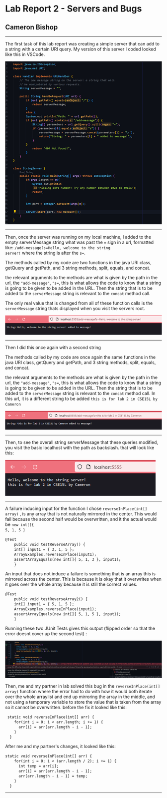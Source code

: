 # Lab Report 2 - Servers and Bugs 
## Cameron Bishop
---
The first task of this lab report was creating a simple server that can add to a string with a certain URI query. My version of this server I coded looked like this in VSCode.  

![Image](pictures/StringServer.png)
  
---
Then, once the server was running on my local machine, I added to the empty serverMessage string what was past the <code>=</code> sign in a url, formatted like: <code>/add-message?s=Hello, welcome to the string server!</code> where the string is after the <code>s=</code>.  

The methods called by my code are two functions in the java URI class, getQuery and getPath, and 3 string methods, split, equals, and concat.   

the relevant arguments to the methods are what is given by the path in the url, the <code>"add-message"</code>, <code>"s=</code>, this is what allows the code to know that a string is going to be given to be added in the URL. Then the string that is to be added to the <code>serverMessage</code> string is relevant to the <code>concat</code> method call.  

The only real value that is changed from all of these function calls is the <code>serverMessage</code> string thats displayed when you visit the servers root. 

![Image](pictures/StringServer1stadd.png)

---
Then I did this once again with a second string

The methods called by my code are once again the same functions in the java URI class, getQuery and getPath, and 3 string methods, split, equals, and concat.

the relevant arguments to the methods are what is given by the path in the url, the <code>"add-message"</code>, <code>"s=</code>, this is what allows the code to know that a string is going to be given to be added in the URL. Then the string that is to be added to the <code>serverMessage</code> string is relevant to the <code>concat</code> method call. In this url, it is a different string to be added <code>this is for lab 2 in CSE15L by Cameron</code> 


![Image](pictures/StringServer2ndadd.png)

---

Then, to see the overall string serverMessage that these queries modified, you visit the basic localhost with the path as backslash. that will look like this:    

![Image](pictures/StringServerResult.png)

---
A failure inducing input for the function I chose <code>reverseInPlace(int[] array)</code> , is any array that is not naturally mirrored in the center. This would fail because the second half would be overwritten, and it the actual would be <code>new int[]{ 5, 1, 5 }</code>  

```
@Test 
	public void testReverseArray() {
    int[] input1 = { 3, 1, 5 };
    ArrayExamples.reverseInPlace(input1);
    assertArrayEquals(new int[]{ 5, 1, 3 }, input1);
	}
```
An input that does not induce a failure is something that is an array this is mirrored across the center. This is because it is okay that it overwrites when it goes over the whole array because it is still the correct values.  

```
@Test 
	public void testReverseArray2() {
    int[] input1 = { 5, 1, 5 };
    ArrayExamples.reverseInPlace(input1);
    assertArrayEquals(new int[]{ 5, 1, 5 }, input1);
	}
```
Running these two JUnit Tests gives this output (flipped order so that the error doesnt cover up the second test) :  

![Image](pictures/ReverseInPlaceError.png)

Then, me and my partner in lab solved this bug in the <code>reverseInPlace(int[] array)</code> function where the error had to do with how it would both iterate over the whole arraylist and end up mirroring the array in the middle, and not using a temporary variable to store the value that is taken from the array so it cannot be overwritten. before the fix it looked like this:  

```
 static void reverseInPlace(int[] arr) {
    for(int i = 0; i < arr.length; i += 1) {
      arr[i] = arr[arr.length - i - 1];
    }
  }
```
  
After me and my partner's changes, it looked like this:  
```
static void reverseInPlace(int[] arr) {
    for(int i = 0; i < (arr.length / 2); i += 1) {
      int temp = arr[i];
      arr[i] = arr[arr.length - i - 1];
      arr[arr.length - i - 1] = temp;
    }
  }
```
---



